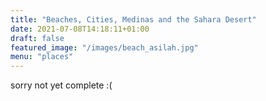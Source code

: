 ```yaml
---
title: "Beaches, Cities, Medinas and the Sahara Desert"
date: 2021-07-08T14:18:11+01:00
draft: false
featured_image: "/images/beach_asilah.jpg"
menu: "places"
---
```


sorry not yet complete :(
